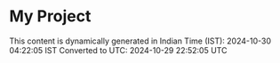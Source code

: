 # My Project

This content is dynamically generated in Indian Time (IST): 2024-10-30 04:22:05 IST
Converted to UTC: 2024-10-29 22:52:05 UTC
